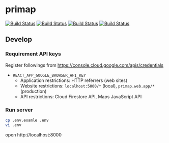 # primap
[![Build Status](https://github.com/sue445/primap/workflows/build-server/badge.svg?branch=master)](https://github.com/sue445/primap/actions?query=workflow%3Abuild-server)
[![Build Status](https://github.com/sue445/primap/workflows/build-frontend/badge.svg?branch=master)](https://github.com/sue445/primap/actions?query=workflow%3Abuild-frontend)
[![Build Status](https://github.com/sue445/primap/workflows/deploy-server/badge.svg?branch=master)](https://github.com/sue445/primap/actions?query=workflow%3Adeploy-server)
[![Build Status](https://github.com/sue445/primap/workflows/deploy-frontend/badge.svg?branch=master)](https://github.com/sue445/primap/actions?query=workflow%3Adeploy-frontend)

## Develop
### Requirement API keys
Register followings from https://console.cloud.google.com/apis/credentials

* `REACT_APP_GOOGLE_BROWSER_API_KEY`
  * Application restrictions: HTTP referrers (web sites)
  * Website restrictions: `localhost:5000/*` (local), `primap.web.app/*` (production)
  * API restrictions: Cloud Firestore API, Maps JavaScript API

### Run server
```bash
cp .env.examle .env
vi .env
```

open http://localhost:8000
